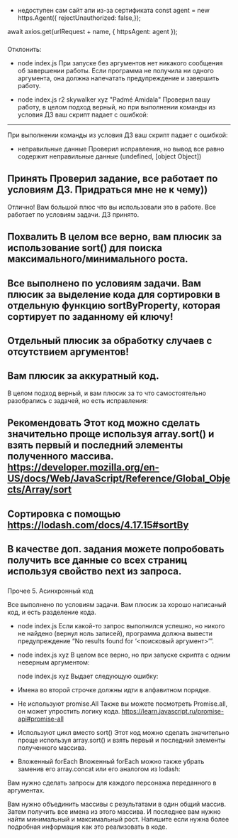 
- недоступен сам сайт апи из-за сертификата
const agent = new https.Agent({  rejectUnauthorized: false,});

await axios.get(urlRequest + name, {
  httpsAgent: agent
});
###
Отклонить:
- node index.js
При запуске без аргументов нет никакого сообщения об завершении работы. Если программа не получила ни одного аргумента, она должна напечатать предупреждение и завершить работу.

- node index.js r2 skywalker xyz "Padmé Amidala"
Проверил вашу работу, в целом подход верный, но при выполнении команды из условия ДЗ ваш скрипт падает с ошибкой:
---
При выполнении команды из условия ДЗ ваш скрипт падает с ошибкой:

- неправильные данные
Проверил исправления, но вывод все равно содержит неправильные данные (undefined, [object Object])



###
Принять
Проверил задание, все работает по условиям ДЗ. Придраться мне не к чему))
---
Отлично! Вам большой плюс что вы использовали это в работе. Все работает по условиям задачи. ДЗ принято.

###
Похвалить
В целом все верно, вам плюcик за использование sort() для поиска максимального/минимального роста.
---
Все выполнено по условиям задачи. Вам плюсик за выделение кода для сортировки в отдельную функцию sortByProperty, которая сортирует по заданному ей ключу!
---
Отдельный плюсик за обработку случаев с отсутствием аргументов!
---
Вам плюсик за аккуратный код.
---
В целом подход верный, и вам плюсик за то что самостоятельно разобрались с задачей, но есть исправления:

###
Рекомендовать
Этот код можно сделать значительно проще используя array.sort() и взять первый и последний элементы полученного массива.
https://developer.mozilla.org/en-US/docs/Web/JavaScript/Reference/Global_Objects/Array/sort
---
Сортировка с помощью
https://lodash.com/docs/4.17.15#sortBy
---
В качестве доп. задания можете попробовать получить все данные со всех страниц используя свойство next из запроса.
---
###
Прочее
5. Асинхронный код

Все выполнено по условиям задачи. Вам плюсик за хорошо написаный код, и есть разделение кода.




- node index.js
    Если какой-то запрос выполнился успешно, но никого не найдено (вернул ноль записей), программа должна вывести предупреждение “No results found for ‘<поисковый аргумент>’”.

- node index.js xyz
    В целом все верно, но при запуске скрипта с одним неверным аргументом:

    node index.js xyz
    Выдает следующую ошибку:

- Имена во второй строчке должны идти в алфавитном порядке.


- Не используют promise.All
    Также вы можете посмотреть Promise.all, он может упростить логику кода.
    https://learn.javascript.ru/promise-api#promise-all

- Используют цикл вместо sort()
    Этот код можно сделать значительно проще используя array.sort() и взять первый и последний элементы полученного массива.

- Вложенный forEach
    Вложенный forEach можно также убрать заменив его array.concat или его аналогом из lodash:

Вам нужно сделать запросы для каждого персонажа переданного в аргументах.







Вам нужно объединить массивы с результатами в один общий массив. Затем получить все имена из этого массива. И последнее вам нужно найти минимальный и максимальный рост. Напишите если нужна более подробная информация как это реализовать в коде.
